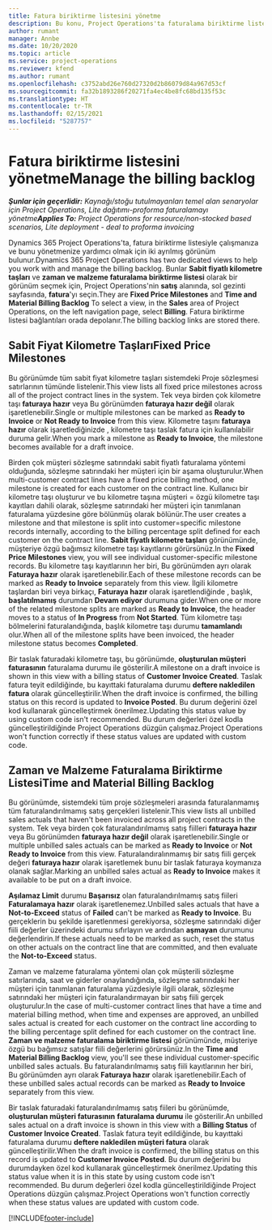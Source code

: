 ```yaml
---
title: Fatura biriktirme listesini yönetme
description: Bu konu, Project Operations'ta faturalama biriktirme listesini görüntüleme ve bunlarla çalışma hakkında bilgiler sağlar.
author: rumant
manager: Annbe
ms.date: 10/20/2020
ms.topic: article
ms.service: project-operations
ms.reviewer: kfend
ms.author: rumant
ms.openlocfilehash: c3752abd26e760d27320d2b86079d84a967d53cf
ms.sourcegitcommit: fa32b1893286f20271fa4ec4be8fc68bd135f53c
ms.translationtype: HT
ms.contentlocale: tr-TR
ms.lasthandoff: 02/15/2021
ms.locfileid: "5287757"
---
```

# <a name="manage-the-billing-backlog"></a><span data-ttu-id="fee8b-103">Fatura biriktirme listesini yönetme</span><span class="sxs-lookup"><span data-stu-id="fee8b-103">Manage the billing backlog</span></span>

<span data-ttu-id="fee8b-104">_**Şunlar için geçerlidir:** Kaynağı/stoğu tutulmayanları temel alan senaryolar için Project Operations, Lite dağıtımı-proforma faturalamayı yönetme_</span><span class="sxs-lookup"><span data-stu-id="fee8b-104">_**Applies To:** Project Operations for resource/non-stocked based scenarios, Lite deployment - deal to proforma invoicing_</span></span>

<span data-ttu-id="fee8b-105">Dynamics 365 Project Operations'ta, fatura biriktirme listesiyle çalışmanıza ve bunu yönetmenize yardımcı olmak için iki ayrılmış görünüm bulunur.</span><span class="sxs-lookup"><span data-stu-id="fee8b-105">Dynamics 365 Project Operations has two dedicated views to help you work with and manage the billing backlog.</span></span> <span data-ttu-id="fee8b-106">Bunlar **Sabit fiyatlı kilometre taşları** ve **zaman ve malzeme faturalama biriktirme listesi** olarak bir görünüm seçmek için, Project Operations'nin **satış** alanında, sol gezinti sayfasında, **fatura**'yı seçin.</span><span class="sxs-lookup"><span data-stu-id="fee8b-106">They are **Fixed Price Milestones** and **Time and Material Billing Backlog** To select a view, in the **Sales** area of Project Operations, on the left navigation page, select **Billing**.</span></span> <span data-ttu-id="fee8b-107">Fatura biriktirme listesi bağlantıları orada depolanır.</span><span class="sxs-lookup"><span data-stu-id="fee8b-107">The billing backlog links are stored there.</span></span>

## <a name="fixed-price-milestones"></a><span data-ttu-id="fee8b-108">Sabit Fiyat Kilometre Taşları</span><span class="sxs-lookup"><span data-stu-id="fee8b-108">Fixed Price Milestones</span></span>

<span data-ttu-id="fee8b-109">Bu görünümde tüm sabit fiyat kilometre taşları sistemdeki Proje sözleşmesi satırlarının tümünde listelenir.</span><span class="sxs-lookup"><span data-stu-id="fee8b-109">This view lists all fixed price milestones across all of the project contract lines in the system.</span></span> <span data-ttu-id="fee8b-110">Tek veya birden çok kilometre taşı **faturaya hazır** veya Bu görünümden **faturaya hazır değil** olarak işaretlenebilir.</span><span class="sxs-lookup"><span data-stu-id="fee8b-110">Single or multiple milestones can be marked as **Ready to Invoice** or **Not Ready to Invoice** from this view.</span></span> <span data-ttu-id="fee8b-111">Kilometre taşını **faturaya hazır** olarak işaretlediğinizde , kilometre taşı taslak fatura için kullanılabilir duruma gelir.</span><span class="sxs-lookup"><span data-stu-id="fee8b-111">When you mark a milestone as **Ready to Invoice**, the milestone becomes available for a draft invoice.</span></span>

<span data-ttu-id="fee8b-112">Birden çok müşteri sözleşme satırındaki sabit fiyatlı faturalama yöntemi olduğunda, sözleşme satırındaki her müşteri için bir aşama oluşturulur.</span><span class="sxs-lookup"><span data-stu-id="fee8b-112">When multi-customer contract lines have a fixed price billing method, one milestone is created for each customer on the contract line.</span></span> <span data-ttu-id="fee8b-113">Kullanıcı bir kilometre taşı oluşturur ve bu kilometre taşına müşteri = özgü kilometre taşı kayıtları dahili olarak, sözleşme satırındaki her müşteri için tanımlanan faturalama yüzdesine göre bölünmüş olarak bölünür.</span><span class="sxs-lookup"><span data-stu-id="fee8b-113">The user creates a milestone and that milestone is split into customer=specific milestone records internally, according to the billing percentage split defined for each customer on the contract line.</span></span> <span data-ttu-id="fee8b-114">**Sabit fiyatlı kilometre taşları** görünümünde, müşteriye özgü bağımsız kilometre taşı kayıtlarını görürsünüz.</span><span class="sxs-lookup"><span data-stu-id="fee8b-114">In the **Fixed Price Milestones** view, you will see individual customer-specific milestone records.</span></span> <span data-ttu-id="fee8b-115">Bu kilometre taşı kayıtlarının her biri, Bu görünümden ayrı olarak **Faturaya hazır** olarak işaretlenebilir.</span><span class="sxs-lookup"><span data-stu-id="fee8b-115">Each of these milestone records can be marked as **Ready to Invoice** separately from this view.</span></span> <span data-ttu-id="fee8b-116">İlgili kilometre taşlardan biri veya birkaçı, **Faturaya hazır** olarak işaretlendiğinde , başlık, **başlatılmamış** durumdan **Devam ediyor** durumuna gider.</span><span class="sxs-lookup"><span data-stu-id="fee8b-116">When one or more of the related milestone splits are marked as **Ready to Invoice**, the header moves to a status of **In Progress** from **Not Started**.</span></span> <span data-ttu-id="fee8b-117">Tüm kilometre taşı bölmelerini faturalandığında, başlık kilometre taşı durumu **tamamlandı** olur.</span><span class="sxs-lookup"><span data-stu-id="fee8b-117">When all of the milestone splits have been invoiced, the header milestone status becomes **Completed**.</span></span>

<span data-ttu-id="fee8b-118">Bir taslak faturadaki kilometre taşı, bu görünümde, **oluşturulan müşteri faturasının** faturalama durumu ile gösterilir.</span><span class="sxs-lookup"><span data-stu-id="fee8b-118">A milestone on a draft invoice is shown in this view with a billing status of **Customer Invoice Created**.</span></span> <span data-ttu-id="fee8b-119">Taslak fatura teyit edildiğinde, bu kayıttaki faturalama durumu **deftere nakledilen fatura** olarak güncelleştirilir.</span><span class="sxs-lookup"><span data-stu-id="fee8b-119">When the draft invoice is confirmed, the billing status on this record is updated to **Invoice Posted**.</span></span> <span data-ttu-id="fee8b-120">Bu durum değerini özel kod kullanarak güncelleştirmek önerilmez.</span><span class="sxs-lookup"><span data-stu-id="fee8b-120">Updating this status value by using custom code isn't recommended.</span></span> <span data-ttu-id="fee8b-121">Bu durum değerleri özel kodla güncelleştirildiğinde Project Operations düzgün çalışmaz.</span><span class="sxs-lookup"><span data-stu-id="fee8b-121">Project Operations won't function correctly if these status values are updated with custom code.</span></span>

## <a name="time-and-material-billing-backlog"></a><span data-ttu-id="fee8b-122">Zaman ve Malzeme Faturalama Biriktirme Listesi</span><span class="sxs-lookup"><span data-stu-id="fee8b-122">Time and Material Billing Backlog</span></span>

<span data-ttu-id="fee8b-123">Bu görünümde, sistemdeki tüm proje sözleşmeleri arasında faturalanmamış tüm faturalandırılmamış satış gerçekleri listelenir.</span><span class="sxs-lookup"><span data-stu-id="fee8b-123">This view lists all unbilled sales actuals that haven't been invoiced across all project contracts in the system.</span></span> <span data-ttu-id="fee8b-124">Tek veya birden çok faturalandırılmamış satış fiilleri **faturaya hazır** veya Bu görünümden **faturaya hazır değil** olarak işaretlenebilir.</span><span class="sxs-lookup"><span data-stu-id="fee8b-124">Single or multiple unbilled sales actuals can be marked as **Ready to Invoice** or **Not Ready to Invoice** from this view.</span></span> <span data-ttu-id="fee8b-125">Faturalandıralınmamış bir satış fiili gerçek değeri **faturaya hazır** olarak işaretlemek bunu bir taslak faturaya koymanıza olanak sağlar.</span><span class="sxs-lookup"><span data-stu-id="fee8b-125">Marking an unbilled sales actual as **Ready to Invoice** makes it available to be put on a draft invoice.</span></span>

<span data-ttu-id="fee8b-126">**Aşılamaz Limit** durumu **Başarısız** olan faturalandırılmamış satış fiileri **Faturalamaya hazır** olarak işaretlenemez.</span><span class="sxs-lookup"><span data-stu-id="fee8b-126">Unbilled sales actuals that have a **Not-to-Exceed** status of **Failed** can't be marked as **Ready to Invoice**.</span></span> <span data-ttu-id="fee8b-127">Bu gerçeklerin bu şekilde işaretlenmesi gerekiyorsa, sözleşme satırındaki diğer fiili değerler üzerindeki durumu sıfırlayın ve ardından **aşmayan** durumunu değerlendirin.</span><span class="sxs-lookup"><span data-stu-id="fee8b-127">If these actuals need to be marked as such, reset the status on other actuals on the contract line that are committed, and then evaluate the **Not-to-Exceed** status.</span></span>

<span data-ttu-id="fee8b-128">Zaman ve malzeme faturalama yöntemi olan çok müşterili sözleşme satırlarında, saat ve giderler onaylandığında, sözleşme satırındaki her müşteri için tanımlanan faturalama yüzdesiyle ilgili olarak, sözleşme satırındaki her müşteri için faturalandırmayan bir satış fiili gerçek oluşturulur.</span><span class="sxs-lookup"><span data-stu-id="fee8b-128">In the case of multi-customer contract lines that have a time and material billing method, when time and expenses are approved, an unbilled sales actual is created for each customer on the contract line according to the billing percentage split defined for each customer on the contract line.</span></span> <span data-ttu-id="fee8b-129">**Zaman ve malzeme faturalama biriktirme listesi** görünümünde, müşteriye özgü bu bağımsız satışlar fiili değerlerini görürsünüz.</span><span class="sxs-lookup"><span data-stu-id="fee8b-129">In the **Time and Material Billing Backlog** view, you'll see these individual customer-specific unbilled sales actuals.</span></span> <span data-ttu-id="fee8b-130">Bu faturalandırılmamış satış fiili kayıtlarının her biri, Bu görünümden ayrı olarak **Faturaya hazır** olarak işaretlenebilir.</span><span class="sxs-lookup"><span data-stu-id="fee8b-130">Each of these unbilled sales actual records can be marked as **Ready to Invoice** separately from this view.</span></span>

<span data-ttu-id="fee8b-131">Bir taslak faturadaki faturalandırılmamış satış fiileri bu görünümde, **oluşturulan müşteri faturasının** **faturalama durumu** ile gösterilir.</span><span class="sxs-lookup"><span data-stu-id="fee8b-131">An unbilled sales actual on a draft invoice is shown in this view with a **Billing Status** of **Customer Invoice Created**.</span></span> <span data-ttu-id="fee8b-132">Taslak fatura teyit edildiğinde, bu kayıttaki faturalama durumu **deftere nakledilen müşteri fatura** olarak güncelleştirilir.</span><span class="sxs-lookup"><span data-stu-id="fee8b-132">When the draft invoice is confirmed, the billing status on this record is updated to **Customer Invoice Posted**.</span></span> <span data-ttu-id="fee8b-133">Bu durum değerini bu durumdayken özel kod kullanarak güncelleştirmek önerilmez.</span><span class="sxs-lookup"><span data-stu-id="fee8b-133">Updating this status value when it is in this state by using custom code isn't recommended.</span></span> <span data-ttu-id="fee8b-134">Bu durum değerleri özel kodla güncelleştirildiğinde Project Operations düzgün çalışmaz.</span><span class="sxs-lookup"><span data-stu-id="fee8b-134">Project Operations won't function correctly when these status values are updated with custom code.</span></span>


[!INCLUDE[footer-include](../includes/footer-banner.md)]
